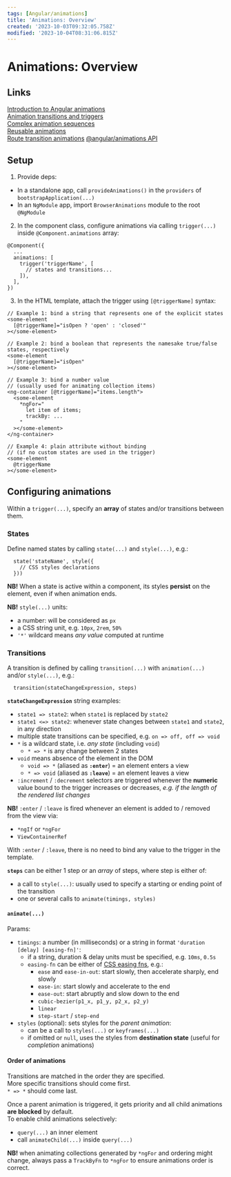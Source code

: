 ```yaml
---
tags: [Angular/animations]
title: 'Animations: Overview'
created: '2023-10-03T09:32:05.758Z'
modified: '2023-10-04T08:31:06.815Z'
---
```


# Animations: Overview


## Links

[Introduction to Angular animations](https://angular.io/guide/animations)  
[Animation transitions and triggers](https://angular.io/guide/transition-and-triggers)  
[Complex animation sequences](https://angular.io/guide/complex-animation-sequences)  
[Reusable animations](https://angular.io/guide/reusable-animations)  
[Route transition animations](https://angular.io/guide/route-animations)
[@angular/animations API](https://angular.io/api/animations)


## Setup

1. Provide deps:
- In a standalone app, call `provideAnimations()` in the `providers` of `bootstrapApplication(...)`
- In an `NgModule` app, import `BrowserAnimations` module to the root `@NgModule`

2. In the component class, configure animations via calling `trigger(...)` inside `@Component.animations` array:
```
@Component({
  ...
  animations: [
    trigger('triggerName', [
      // states and transitions...
    ]),
  ],
})
```

3. In the HTML template, attach the trigger using `[@triggerName]` syntax:
```
// Example 1: bind a string that represents one of the explicit states
<some-element
  [@triggerName]="isOpen ? 'open' : 'closed'"
></some-element>

// Example 2: bind a boolean that represents the namesake true/false states, respectively
<some-element
  [@triggerName]="isOpen"
></some-element>

// Example 3: bind a number value
// (usually used for animating collection items)
<ng-container [@triggerName]="items.length">
  <some-element
    *ngFor="
      let item of items; 
      trackBy: ...
    "
  ></some-element>
</ng-container>

// Example 4: plain attribute without binding
// (if no custom states are used in the trigger)
<some-element
  @triggerName
></some-element>
```


## Configuring animations

Within a `trigger(...)`, specify an **array** of states and/or transitions between them.


### States

Define named states by calling `state(...)` and `style(...)`, e.g.:
```
  state('stateName', style({
    // CSS styles declarations
  }))
```

**NB!** When a state is active within a component, its styles **persist** on the element, even if when animation ends.

**NB!** `style(...)` units:
- a number: will be considered as `px`
- a CSS string unit, e.g. `10px`, `2rem`, `50%`
- `'*'` wildcard means _any value_ computed at runtime


### Transitions

A transition is defined by calling `transition(...)` with `animation(...)` and/or `style(...)`, e.g.:
```
  transition(stateChangeExpression, steps)
```

**`stateChangeExpression`** string examples:
- `state1 => state2`: when `state1` is replaced by `state2`
- `state1 <=> state2`: whenever state changes between `state1` and `state2`, in any direction
- multiple state transitions can be specified, e.g. `on => off, off => void`
- `*` is a wildcard state, i.e. _any state_ (including `void`)
  - `* => *` is any change between 2 states
- `void` means absence of the element in the DOM
  - `void => *` (aliased as **`:enter`**) = an element enters a view
  - `* => void` (aliased as **`:leave`**) = an element leaves a view
- `:increment` / `:decrement` selectors are triggered whenever the **numeric** value bound to the trigger increases or decreases, _e.g. if the length of the rendered list changes_

**NB!** `:enter` / `:leave` is fired whenever an element is added to / removed from the view via:
- `*ngIf` or `*ngFor`
- `ViewContainerRef`

With `:enter` / `:leave`, there is no need to bind any value to the trigger in the template.

**`steps`** can be either 1 step or an _array_ of steps, where step is either of:
- a call to `style(...)`: usually used to specify a starting or ending point of the transition
- one or several calls to `animate(timings, styles)`


#### `animate(...)`
Params:
- `timings`: a number (in milliseconds) or a string in format `'duration [delay] [easing-fn]'`:
  - if a string, duration & delay units must be specified, e.g. `10ms`, `0.5s`
  - `easing-fn` can be either of [CSS easing fns](https://developer.mozilla.org/en-US/docs/Web/CSS/easing-function), e.g.:
    - `ease` and `ease-in-out`: start slowly, then accelerate sharply, end slowly
    - `ease-in`: start slowly and accelerate to the end
    - `ease-out`: start abruptly and slow down to the end
    - `cubic-bezier(p1_x, p1_y, p2_x, p2_y)`
    - `linear`
    - `step-start` / `step-end`
- `styles` (optional): sets styles for the _parent animation_:
  - can be a call to `styles(...)` or `keyframes(...)`
  - if omitted or `null`, uses the styles from **destination state** (useful for _completion_ animations)


#### Order of animations

Transitions are matched in the order they are specified.  
More specific transitions should come first.  
`* => *` should come last.  

Once a parent animation is triggered, it gets priority and all child animations **are blocked** by default.  
To enable child animations selectively:
- `query(...)` an inner element
- call `animateChild(...)` inside `query(...)`

**NB!** when animating collections generated by `*ngFor` and ordering might change, always pass a `TrackByFn` to `*ngFor` to ensure animations order is correct.

